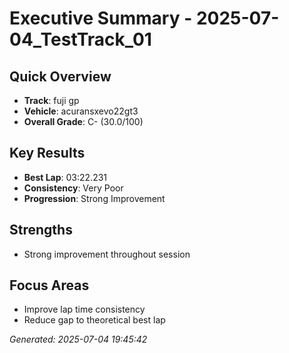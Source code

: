 # Executive Summary - 2025-07-04_TestTrack_01

## Quick Overview
- **Track**: fuji gp
- **Vehicle**: acuransxevo22gt3
- **Overall Grade**: C- (30.0/100)

## Key Results
- **Best Lap**: 03:22.231
- **Consistency**: Very Poor
- **Progression**: Strong Improvement

## Strengths
- Strong improvement throughout session

## Focus Areas
- Improve lap time consistency
- Reduce gap to theoretical best lap

*Generated: 2025-07-04 19:45:42*
